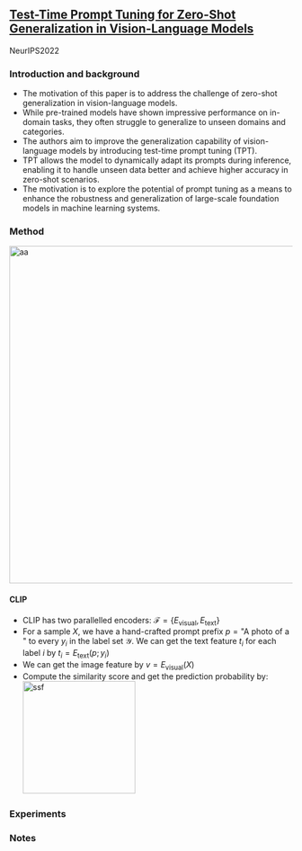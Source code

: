 ## [Test-Time Prompt Tuning for Zero-Shot Generalization in Vision-Language Models](https://arxiv.org/pdf/2209.07511.pdf)

NeurIPS2022

### Introduction and background
- The motivation of this paper is to address the challenge of zero-shot generalization in vision-language models. 
- While pre-trained models have shown impressive performance on in-domain tasks, they often struggle to generalize to unseen domains and categories. 
- The authors aim to improve the generalization capability of vision-language models by introducing test-time prompt tuning (TPT). 
- TPT allows the model to dynamically adapt its prompts during inference, enabling it to handle unseen data better and achieve higher accuracy in zero-shot scenarios. 
- The motivation is to explore the potential of prompt tuning as a means to enhance the robustness and generalization of large-scale foundation models in machine learning systems.

### Method
<img width=600 alt="aa" src="https://github.com/Jo-wang/Daily-Paper-Reading/assets/46414159/da54af86-520b-47c3-a5a6-48cabf069f5e">

#### CLIP
- CLIP has two parallelled encoders: $\mathcal{F}=\{E_{\text{visual}}, E_{\text{text}}\}$
- For a sample $X$, we have a hand-crafted prompt prefix $p=\text{"A photo of a "}$ to every $y_i$ in the label set $\mathcal{Y}$. We can get the text feature $t_i$ for each label $i$ by $t_i=E_\text{text}(p ; y_i)$
- We can get the image feature by $v=E_\text{visual}(X)$
- Compute the similarity score and get the prediction probability by: <img width="200" alt="ssf" src="https://github.com/Jo-wang/Daily-Paper-Reading/assets/46414159/ec8ef7b0-4b75-4b0e-b360-7c9b83755b6e">

### Experiments

### Notes
